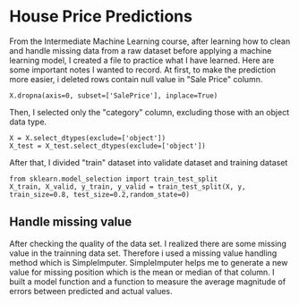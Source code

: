 # House Price Predictions
From the Intermediate Machine Learning course, after learning how to clean and handle missing data from a raw dataset before applying a machine learning model, I created a file to practice what I have learned. Here are some important notes I wanted to record.
At first, to make the prediction more easier, i deleted rows contain null value in "Sale Price" column.
```
X.dropna(axis=0, subset=['SalePrice'], inplace=True)
```
Then, I selected only the "category" column, excluding those with an object data type.
```
X = X.select_dtypes(exclude=['object'])
X_test = X_test.select_dtypes(exclude=['object'])
```
After that, I divided "train" dataset into validate dataset and training dataset
```
from sklearn.model_selection import train_test_split
X_train, X_valid, y_train, y_valid = train_test_split(X, y, train_size=0.8, test_size=0.2,random_state=0)
```

## Handle missing value
After checking the quality of the data set. I realized there are some missing value in the trainning data set. Therefore i used a missing value handling method which is SimpleImputer. SimpleImputer helps me to generate a new value for missing position which is the mean or median of that column. 
I built a model function and a function to measure the average magnitude of errors between predicted and actual values. 


